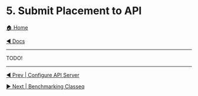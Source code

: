 # 5. Submit Placement to API

[🏠 Home](/README.md)

[◀️ Docs](/docs/README.md)

---

TODO!

---

[◀️ Prev | Configure API Server](/docs/book/04-configure-api-server.md)

[▶️ Next | Benchmarking Classeq](/docs/book/06-benchmark.md)
